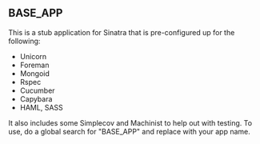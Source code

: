 BASE_APP
---------
This is a stub application for Sinatra that is pre-configured up for the following:
* Unicorn
* Foreman
* Mongoid
* Rspec
* Cucumber
* Capybara
* HAML, SASS

It also includes some Simplecov and Machinist to help out with testing.  To use, do a global search for "BASE_APP" and replace with your app name.